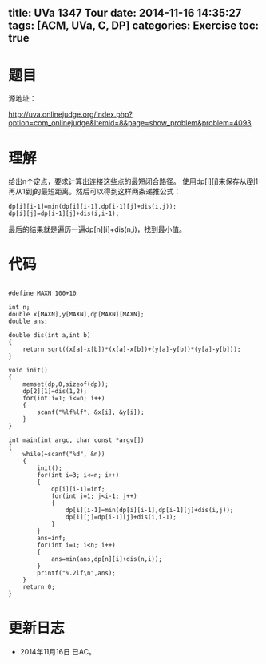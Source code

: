 title: UVa 1347 Tour
date: 2014-11-16 14:35:27
tags: [ACM, UVa, C, DP]
categories: Exercise
toc: true
---
# 题目
源地址：

http://uva.onlinejudge.org/index.php?option=com_onlinejudge&Itemid=8&page=show_problem&problem=4093

# 理解
给出n个定点，要求计算出连接这些点的最短闭合路径。
使用dp[i][j]来保存从i到1再从1到j的最短距离。然后可以得到这样两条递推公式：

```
dp[i][i-1]=min(dp[i][i-1],dp[i-1][j]+dis(i,j));
dp[i][j]=dp[i-1][j]+dis(i,i-1);

```
最后的结果就是遍历一遍dp[n][i]+dis(n,i)，找到最小值。

<!-- more -->

# 代码

```

#define MAXN 100+10

int n;
double x[MAXN],y[MAXN],dp[MAXN][MAXN];
double ans;

double dis(int a,int b)
{
    return sqrt((x[a]-x[b])*(x[a]-x[b])+(y[a]-y[b])*(y[a]-y[b]));
}

void init()
{
    memset(dp,0,sizeof(dp));
    dp[2][1]=dis(1,2);
    for(int i=1; i<=n; i++)
    {
        scanf("%lf%lf", &x[i], &y[i]);
    }
}

int main(int argc, char const *argv[])
{
    while(~scanf("%d", &n))
    {
        init();
        for(int i=3; i<=n; i++)
        {
            dp[i][i-1]=inf;
            for(int j=1; j<i-1; j++)
            {
                dp[i][i-1]=min(dp[i][i-1],dp[i-1][j]+dis(i,j));
                dp[i][j]=dp[i-1][j]+dis(i,i-1);
            }
        }
        ans=inf;
        for(int i=1; i<n; i++)
        {
            ans=min(ans,dp[n][i]+dis(n,i));
        }
        printf("%.2lf\n",ans);
    }
    return 0;
}

```

# 更新日志
- 2014年11月16日 已AC。